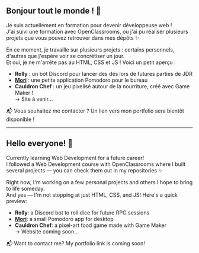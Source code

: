 ## Bonjour tout le monde ! 👋


Je suis actuellement en formation pour devenir développeuse web !  
J'ai suivi une formation avec OpenClassrooms, où j'ai pu réaliser plusieurs projets que vous pouvez retrouver dans mes dépôts ✨

En ce moment, je travaille sur plusieurs projets : certains personnels, d'autres que j'espère voir se concrétiser un jour.  
Et oui, je ne m'arrête pas au HTML, CSS et JS ! Voici un petit aperçu :

+ **Rolly** : un bot Discord pour lancer des dés lors de futures parties de JDR
+ **[Mori](https://github.com/AnnabelleMaufroy/Mori)** : une petite application Pomodoro pour le bureau
+ **Cauldron Chef** : un jeu pixelisé autour de la nourriture, créé avec Game Maker !  
  → Site à venir...

📬 Vous souhaitez me contacter ? Un lien vers mon portfolio sera bientôt disponible !


___
## Hello everyone! 👋

Currently learning Web Development for a future career!  
I followed a Web Development course with OpenClassrooms where I built several projects — you can check them out in my repositories ✨

Right now, I'm working on a few personal projects and others I hope to bring to life someday.  
And yes — I'm not stopping at just HTML, CSS, and JS! Here's a quick preview:

+ **Rolly**: a Discord bot to roll dice for future RPG sessions
+ **[Mori](https://github.com/AnnabelleMaufroy/Mori)**: a small Pomodoro app for desktop
+ **Cauldron Chef**: a pixel-art food game made with Game Maker  
  → Website coming soon...

📬 Want to contact me? My portfolio link is coming soon!
